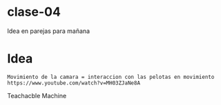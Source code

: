 # clase-04

Idea en parejas para mañana

# Idea

```Movimiento de la camara = interaccion con las pelotas en movimiento```
```https://www.youtube.com/watch?v=MH03ZJaNe8A```

Teachacble Machine
